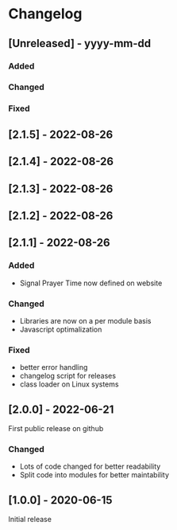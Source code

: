 # Changelog

## [Unreleased] - yyyy-mm-dd

### Added

### Changed

### Fixed

## [2.1.5] - 2022-08-26


## [2.1.4] - 2022-08-26


## [2.1.3] - 2022-08-26


## [2.1.2] - 2022-08-26


## [2.1.1] - 2022-08-26


### Added
- Signal Prayer Time now defined on website

### Changed
- Libraries are now on a per module basis
- Javascript optimalization

### Fixed
- better error handling
- changelog script for releases
- class loader on Linux systems

## [2.0.0] - 2022-06-21

First public release on github

### Changed

- Lots of code changed for better readability
- Split code into modules for better maintability

## [1.0.0] - 2020-06-15

Initial release

